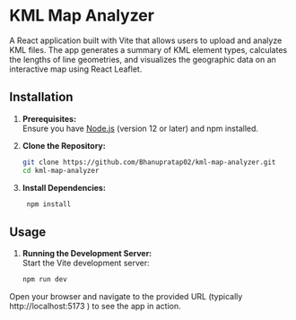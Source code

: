 # KML Map Analyzer

A React application built with Vite that allows users to upload and analyze KML files. The app generates a summary of KML element types, calculates the lengths of line geometries, and visualizes the geographic data on an interactive map using React Leaflet.


## Installation

1. **Prerequisites:**  
   Ensure you have [Node.js](https://nodejs.org/) (version 12 or later) and npm installed.

2. **Clone the Repository:**

   ```bash
   git clone https://github.com/Bhanupratap02/kml-map-analyzer.git
   cd kml-map-analyzer
3. **Install Dependencies:**

   ```bash
    npm install

## Usage

1. **Running the Development Server:**  
   Start the Vite development server:
    ```bash
    npm run dev
 Open your browser and navigate to the provided URL (typically http://localhost:5173 ) to see the app in action.


